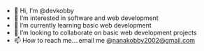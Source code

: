 - 👋 Hi, I’m @devkobby
- 👀 I’m interested in software and web development
- 🌱 I’m currently learning basic web development
- 💞️ I’m looking to collaborate on basic web development projects
- 📫 How to reach me....email me @nanakobby2002@gmail.com

<!---
devkobby24/devkobby24 is a ✨ special ✨ repository because its `README.md` (this file) appears on your GitHub profile.
You can click the Preview link to take a look at your changes.
--->
